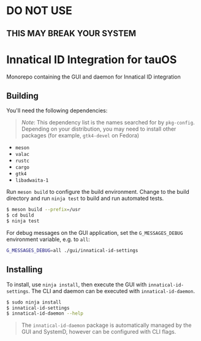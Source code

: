 # DO NOT USE
## THIS MAY BREAK YOUR SYSTEM

# Innatical ID Integration for tauOS

Monorepo containing the GUI and daemon for Innatical ID integration

## Building

You'll need the following dependencies:

> *Note*: This dependency list is the names searched for by `pkg-config`. Depending on your distribution, you may need to install other packages (for example, `gtk4-devel` on Fedora)

- `meson`
- `valac`
- `rustc`
- `cargo`
- `gtk4`
- `libadwaita-1`

Run `meson build` to configure the build environment. Change to the build directory and run `ninja test` to build and run automated tests.

```bash
$ meson build --prefix=/usr
$ cd build
$ ninja test
```

For debug messages on the GUI application, set the `G_MESSAGES_DEBUG` environment variable, e.g. to `all`:

```bash
G_MESSAGES_DEBUG=all ./gui/innatical-id-settings
```

## Installing

To install, use `ninja install`, then execute the GUI with `innatical-id-settings`. The CLI and daemon can be executed with `innatical-id-daemon`.

```bash
$ sudo ninja install
$ innatical-id-settings
$ innatical-id-daemon --help
```

> The `innatical-id-daemon` package is automatically managed by the GUI and SystemD, however can be configured with CLI flags.
